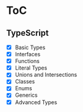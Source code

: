 # ToC

## TypeScript

- [x] Basic Types
- [x] Interfaces
- [x] Functions
- [x] Literal Types
- [x] Unions and Intersections
- [x] Classes
- [x] Enums
- [x] Generics
- [x] Advanced Types
